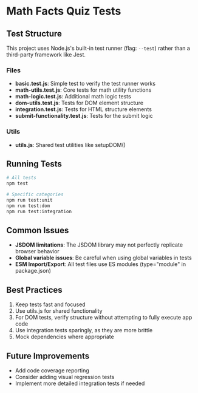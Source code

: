 # Math Facts Quiz Tests

## Test Structure

This project uses Node.js's built-in test runner (flag: `--test`) rather than a third-party framework like Jest.

### Files

- **basic.test.js**: Simple test to verify the test runner works
- **math-utils.test.js**: Core tests for math utility functions
- **math-logic.test.js**: Additional math logic tests
- **dom-utils.test.js**: Tests for DOM element structure
- **integration.test.js**: Tests for HTML structure elements
- **submit-functionality.test.js**: Tests for the submit logic

### Utils

- **utils.js**: Shared test utilities like setupDOM()

## Running Tests

```bash
# All tests
npm test

# Specific categories
npm run test:unit
npm run test:dom
npm run test:integration
```

## Common Issues

- **JSDOM limitations**: The JSDOM library may not perfectly replicate browser behavior
- **Global variable issues**: Be careful when using global variables in tests
- **ESM Import/Export**: All test files use ES modules (type="module" in package.json)

## Best Practices

1. Keep tests fast and focused
2. Use utils.js for shared functionality
3. For DOM tests, verify structure without attempting to fully execute app code
4. Use integration tests sparingly, as they are more brittle
5. Mock dependencies where appropriate

## Future Improvements

- Add code coverage reporting
- Consider adding visual regression tests
- Implement more detailed integration tests if needed
